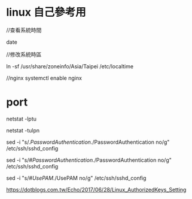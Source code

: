 # linux 自己參考用


//查看系統時間

date

//修改系統時區

ln -sf /usr/share/zoneinfo/Asia/Taipei /etc/localtime

//nginx
systemctl enable nginx


# port

netstat -lptu

netstat -tulpn



sed -i "s/.*PasswordAuthentication.*/PasswordAuthentication no/g" /etc/ssh/sshd_config

sed -i "s/#*PasswordAuthentication.*/PasswordAuthentication no/g" /etc/ssh/sshd_config

sed -i "s/#*UsePAM.*/UsePAM no/g" /etc/ssh/sshd_config



https://dotblogs.com.tw/Echo/2017/06/28/Linux_AuthorizedKeys_Setting
